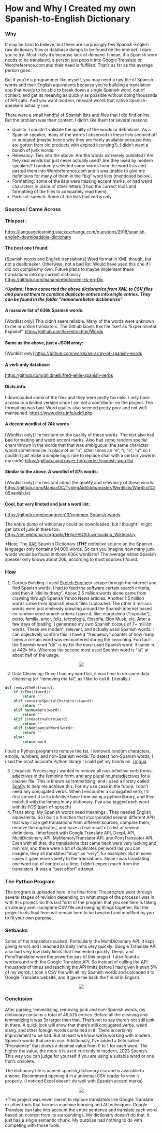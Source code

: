 # How and Why I Created my own Spanish-to-English Dictionary

### Why
It may be hard to believe, but there are surprisingly few Spanish-English raw dictionary files or database dumps to be found on the internet. I dare you to try. Most likely it’s because lack of demand. I mean, if a Spanish word needs to be translated, a person just pops it into Google Translate or Wordreference.com and their need is fulfilled. That’s as far as the average person goes. 

But if you’re a programmer like myself, you may need a raw file of Spanish words and their English equivalents because you’re building a translation app that needs to be able to break down a single Spanish word, out of context, and get its meaning as quickly as possible without doing thousands of API calls.  And you want modern, relevant words that native Spanish-speakers actually use.

There were a small handful of Spanish lists and files that I did find online. But the problem was their content. I didn’t like them for several reasons:

* Quality: I couldn’t validate the quality of the words or definitions. As a Spanish speaker, many of the words I observed in these lists seemed off or outdated (maybe hence why they are freely available because they are gotten from old products with expired licensing?). I didn’t want a bunch of junk words. 
* Relevancy: Ties into the above. Are the words extremely outdated? Are they real words but just never actually used? Are they used by modern speakers? I randomly selected some words from the word lists and pasted them into Wordreference.com and it was unable to give me definitions for many of them in the “big” word lists (mentioned below). 
* Formatting: some of the lists were missing accent marks, or had weird characters in place of other letters (I had the correct tools and formatting of the files to adequately read them). 
* Parts-of-speech: Some of the lists had verbs only.

### Sources I Came Across
#### This post :
https://languagelearning.stackexchange.com/questions/2916/spanish-english-downloadable-dictionary

#### The best one I found:
[Spanish words and English translations] Word format in XML though, but not a dealbreaker. Otherwise, not a bad list. Would have used this one if I did not compile my own. Future plans to maybe implement these translations into my current dictionary
https://github.com/mananoreboton/en-es-en-Dic

***^Update: I have converted the above dictionaries from XML to CSV files and parsed them to combine duplicate entries into single entries. They can be found in the folder "mananoreboton dictionaries"***

#### A massive list of 636k Spanish words:
[Wordlist only] This didn’t seem reliable. Many of the words were unknown to me or online translators. The Github labels this file itself as “Experimental Español”. 
https://github.com/lorenbrichter/Words

#### Same as the above, just a JSON array: 
[Wordlist only]
https://github.com/words/an-array-of-spanish-words

#### A verb only database:
https://github.com/ghidinelli/fred-jehle-spanish-verbs

#### Dicts.info:
I downloaded some of the files and they were pretty horrible. I only have access to a limited version since I am not a contributor on the project. The formatting was bad. Word quality also seemed pretty poor and not well maintained.
https://www.dicts.info/uddl.php

#### A decent wordlist of 74k words
[Wordlist only] I’m hesitant on the quality of these words. The text also had bad formatting and weird accent marks. Also had some random special chars thrown in the words that that was ambiguous (the same character would sometimes be in place of an “a”, other times an “e”, “i, “o”, “u”, so I couldn’t just make a simple logic rule to replace char with a certain vowel in my code)
https://github.com/xavier-hernandez/spanish-wordlist

#### Similar to the above. A wordlist of 87k words:
[Wordlist only] I’m hesitant about the quality and relevancy of these words.
https://github.com/ManiacDC/TypingAid/blob/master/Wordlists/Wordlist%20Spanish.txt

#### Cool, but very limited and just a word list:
https://github.com/neongreen13/common-Spanish-words

The entire dump of wiktionary could be downloaded, but I thought I might get lots of junk in there too:
https://en.wiktionary.org/wiki/Help:FAQ#Downloading_Wiktionary

*Note, The [RAE](https://lingvist.com/blog/how-many-words-are-there-in-the-spanish-language/) Spanish Dictionary (**THE** definitive source on the Spanish language) only contains 94,000 words. So can you imagine how many junk words would be found in those 636k wordlists? The average native Spanish speaker only knows about 20k, according to most sources I found. 

### How
1. Corpus Building: I used [Sketch Engine](https://app.sketchengine.eu)to scrape through the internet and find Spanish words. I had to feed the software certain search criteria, and then it “did its thang”. About 2.5 million words alone came from crawling through Spanish Yahoo News articles. Another 1.5 million words came from Spanish ebook files I uploaded. The other 3 millions words were just aimlessly crawling around the Spanish internet based on random seed search criteria I gave it, like: magdalena (“cupcake”), perro, familia, amor, feliz, tecnologia, filosofia, Elon Musk, etc.  After a few days of loading, I generated my own Spanish corpus of 7+ million words. These are modern, relevant, and actually used Spanish words. I can objectively confirm this. I have a "frequency" counter of how many times a certain word was encountered during the searching. Fun fact: the Spanish word "de" is by far the most used Spanish word. It came in at 442k hits. Whereas the second most used Spanish word is "la”, at about half of the usage. 

<p align="center">
  <img src="readme_files/word_frequence.jpg" />
</p>

2. Data Cleansing: Once I had my word list, it was time to do some data cleansing (or “removing the fat”, as I like to call it. Literally.)

```python
def removeTheFat(word):
    if isEmoji(word):
        return ""
    elif containsSpecialCharacters(word):
        return ""
    elif hasNumbers(word):
        return ""
    elif isVosotrosForm(word):
        return ""
    elif isNonSpanishWord(word):
        return ""
    else:
        return word
```

I built a Python program to remove the fat. I removed random characters, emojis, numbers, and non-Spanish words. To detect non-Spanish words, I used the most accurate Python library I could get my hands on: [Lingua](https://github.com/pemistahl/lingua-py).  

3. Linguistic Processing: I wanted to remove all non-infinitive verb forms, adjectives in the feminine form, and any plural nouns/adjectives for a cleaner file.  This is known as lemmatizing, and I used a library called [SpaCy](https://spacy.io) to help me achieve this. For my use case in the future, I don’t need any conjugated verbs.  When I encounter a conjugated verb, I’ll first convert it to its infinitive base form using a python library, and then match it with the lemma in my dictionary. I’ve also tagged each word with its POS (part-of-speech)
4. Translating: My Spanish words need meanings,. They needed English equivalents. So I built a function that incorporated several different APIs, that way I can get translations from different sources, compare them, remove the duplicates, and have a final result of a list of several definitions. I interfaced with Google Translate API, DeepL API, MultiDictionary API, MyMemoryTranslator API, and PonsTranslator API. Even with all that, the translations that came back were very lacking and minimal, and there were a lot of duplicates per word (as you can imagine, they all translated “muy” as “very”, for example). But in some cases it gave more variety to the translations. Since I was translating one word out of context at a time, I didn’t expect much from the translators. It was a “best effort” attempt. 

### The Python Program
The program is uploaded here in its final form. The program went through several stages of revision depending on what stage of the process I was in with this project. So this last form of the program that you see here is taking an already semi-complete CSV file and merging things together. But the project in its final form will remain here to be tweaked and modified by you to fit your own purpose.

### Setbacks
Some of the translators sucked. Particularly the MultiDictionary API. It kept giving errors and I reached  its daily limits very quickly. Google Translate API   also had very low daily limits that I exceeded quickly. DeepL and PonsTranslator were the powerhouses of this project. I also found a workaround with the Google Translate API. So instead of calling the API thousands of times and reaching the API limits before I had given it even 5% of my words, I took a CSV file with all my Spanish words and uploaded it to Google Translate website, and it gave me back the file all in English. 

<p align="center">
  <img src="readme_files/google_translate.jpg" />
</p>

### Conclusion
After parsing, lemmatizing, removing junk and non-Spanish words,  my dictionary contains a total of 49,525 entries. Before all the cleaning and lemmatizing it was 3x larger than that. That’s not to say there’s not still junk in there. A quick look will show that there’s still conjugated verbs, weird slang, and other foreign words contained in it. There is certainly improvement to be had. But at least we know we’re working with modern Spanish words that are in use. Additionally, I’ve added a field called “Prevalence” that shows a decimal value from 0 to 1 for each word. The higher the value, the more it is used currently in modern, 2023 Spanish. This way you can judge for yourself if you are using a suitable word or one that’s obsolete. 

The dictionary file is named spanish_dictionary.csv and is available to anyone. Recommend opening it in a universal CSV reader to view it properly. (I noticed Excel doesn’t do well with Spanish accent marks)

<p align="center">
  <img src="readme_files/dictionary_sample.jpg" />
</p>

*This project was never meant to replace translators like Google Translate or other tools that harness machine learning and AI techniques. Google Translate can take into account the entire sentence and translate each word based on context from its surroundings. My dictionary doesn’t do that. It just has a single semantic chunk. My purpose had nothing to do with competing with those tools. 
